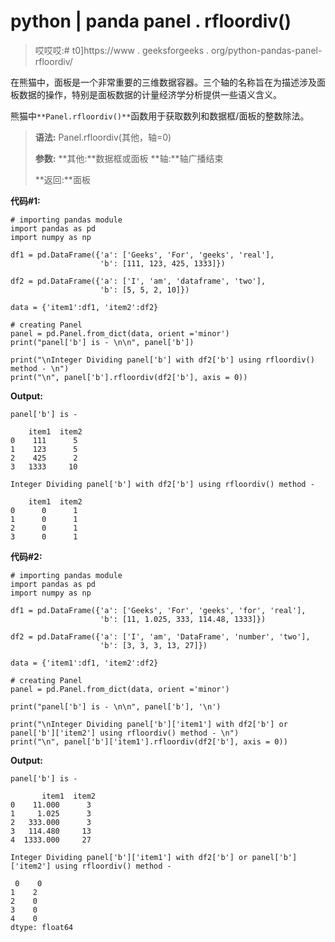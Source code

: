# python | panda panel . rfloordiv()

> 哎哎哎:# t0]https://www . geeksforgeeks . org/python-pandas-panel-rfloordiv/

在熊猫中，面板是一个非常重要的三维数据容器。三个轴的名称旨在为描述涉及面板数据的操作，特别是面板数据的计量经济学分析提供一些语义含义。

熊猫中`**Panel.rfloordiv()**`函数用于获取数列和数据框/面板的整数除法。

> **语法:** Panel.rfloordiv(其他，轴=0)
> 
> **参数:**
> **其他:**数据框或面板
> **轴:**轴广播结束
> 
> **返回:**面板

**代码#1:**

```
# importing pandas module 
import pandas as pd 
import numpy as np 

df1 = pd.DataFrame({'a': ['Geeks', 'For', 'geeks', 'real'], 
                    'b': [111, 123, 425, 1333]}) 

df2 = pd.DataFrame({'a': ['I', 'am', 'dataframe', 'two'], 
                    'b': [5, 5, 2, 10]}) 

data = {'item1':df1, 'item2':df2}

# creating Panel 
panel = pd.Panel.from_dict(data, orient ='minor') 
print("panel['b'] is - \n\n", panel['b']) 

print("\nInteger Dividing panel['b'] with df2['b'] using rfloordiv() method - \n") 
print("\n", panel['b'].rfloordiv(df2['b'], axis = 0)) 
```

**Output:**

```
panel['b'] is - 

    item1  item2
0    111      5
1    123      5
2    425      2
3   1333     10

Integer Dividing panel['b'] with df2['b'] using rfloordiv() method - 

    item1  item2
0      0      1
1      0      1
2      0      1
3      0      1

```

**代码#2:**

```
# importing pandas module 
import pandas as pd 
import numpy as np 

df1 = pd.DataFrame({'a': ['Geeks', 'For', 'geeks', 'for', 'real'], 
                    'b': [11, 1.025, 333, 114.48, 1333]}) 

df2 = pd.DataFrame({'a': ['I', 'am', 'DataFrame', 'number', 'two'], 
                    'b': [3, 3, 3, 13, 27]})                     

data = {'item1':df1, 'item2':df2} 

# creating Panel 
panel = pd.Panel.from_dict(data, orient ='minor') 

print("panel['b'] is - \n\n", panel['b'], '\n') 

print("\nInteger Dividing panel['b']['item1'] with df2['b'] or panel['b']['item2'] using rfloordiv() method - \n") 
print("\n", panel['b']['item1'].rfloordiv(df2['b'], axis = 0)) 
```

**Output:**

```
panel['b'] is - 

       item1  item2
0    11.000      3
1     1.025      3
2   333.000      3
3   114.480     13
4  1333.000     27 

Integer Dividing panel['b']['item1'] with df2['b'] or panel['b']['item2'] using rfloordiv() method - 

 0    0
1    2
2    0
3    0
4    0
dtype: float64

```